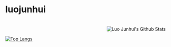 # luojunhui
<br>

<img align="right" src="https://github-readme-stats.vercel.app/api?username=luojunhui1&include_all_commits=true&count_private=true&show_icons=true&line_height=20&title_color=7A7ADB&icon_color=2234AE&text_color=D3D3D3&bg_color=0,000000,130F40" alt="Luo Junhui's Github Stats">

</br>

[![Top Langs](https://github-readme-stats.vercel.app/api/top-langs/?username=luojunhui1&layout=compact&text_color=daf7dc&bg_color=151515)](https://github.com/luojunhui1/luojunhui1.github.io)
